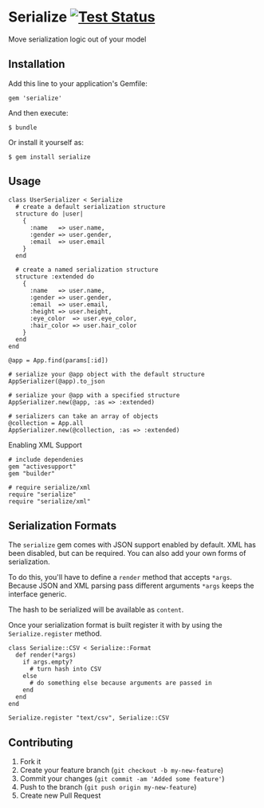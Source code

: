 # Serialize [![Test Status](https://secure.travis-ci.org/daneharrigan/serialize.png)][1]

Move serialization logic out of your model

## Installation

Add this line to your application's Gemfile:

    gem 'serialize'

And then execute:

    $ bundle

Or install it yourself as:

    $ gem install serialize

## Usage

    class UserSerializer < Serialize
      # create a default serialization structure
      structure do |user|
        {
          :name   => user.name,
          :gender => user.gender,
          :email  => user.email
        }
      end

      # create a named serialization structure
      structure :extended do
        {
          :name   => user.name,
          :gender => user.gender,
          :email  => user.email,
          :height => user.height,
          :eye_color  => user.eye_color,
          :hair_color => user.hair_color
        }
      end
    end

    @app = App.find(params[:id])

    # serialize your @app object with the default structure
    AppSerializer(@app).to_json

    # serialize your @app with a specified structure
    AppSerializer.new(@app, :as => :extended)

    # serializers can take an array of objects
    @collection = App.all
    AppSerializer.new(@collection, :as => :extended)

Enabling XML Support

    # include dependenies
    gem "activesupport"
    gem "builder"

    # require serialize/xml
    require "serialize"
    require "serialize/xml"

## Serialization Formats

The `serialize` gem comes with JSON support enabled by default. XML has been disabled,
but can be required. You can also add your own forms of serialization.

To do this, you'll have to define a `render` method that accepts
`*args`. Because JSON and XML parsing pass different arguments `*args`
keeps the interface generic.

The hash to be serialized will be available as `content`.

Once your serialization format is built register it with by using the
`Serialize.register` method.

    class Serialize::CSV < Serialize::Format
      def render(*args)
        if args.empty?
          # turn hash into CSV
        else
          # do something else because arguments are passed in
        end
      end
    end

    Serialize.register "text/csv", Serialize::CSV

## Contributing

1. Fork it
2. Create your feature branch (`git checkout -b my-new-feature`)
3. Commit your changes (`git commit -am 'Added some feature'`)
4. Push to the branch (`git push origin my-new-feature`)
5. Create new Pull Request

[1]: https://secure.travis-ci.org/daneharrigan/serialize
